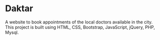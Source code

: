 # Daktar
A website to book appointments of the local doctors available in the city. This project is built using HTML, CSS, Bootstrap, JavaScript, jQuery, PHP, Mysql.
